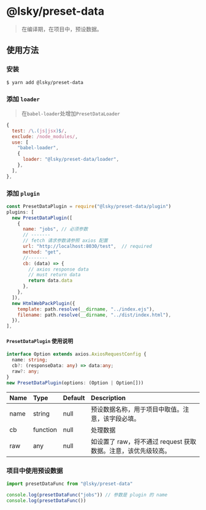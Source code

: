 # @lsky/preset-data

> 在编译期，在项目中，预设数据。

## 使用方法

### 安装

```shell
$ yarn add @lsky/preset-data
```

### 添加 `loader`

> 在`babel-loader`处增加`PresetDataLoader`

```javascript
{
  test: /\.(js|jsx)$/,
  exclude: /node_modules/,
  use: [
    "babel-loader",
    {
      loader: "@lsky/preset-data/loader",
    },
  ],
},
```

### 添加 `plugin`

```javascript
const PresetDataPlugin = require("@lsky/preset-data/plugin")
plugins: [
  new PresetDataPlugin([
    {
      name: "jobs", // 必须参数
      // -------
      // fetch 请求参数请参照 axios 配置
      url: "http://localhost:8030/test",  // required
      method: "get",
      //-------
      cb: (data) => {
        // axios response data
        // must return data
        return data.data
      },
    },
  ]),
  new HtmlWebPackPlugin({
    template: path.resolve(__dirname, "../index.ejs"),
    filename: path.resolve(__dirname, "../dist/index.html"),
  }),
],
```

#### `PresetDataPlugin` 使用说明

```typescript
interface Option extends axios.AxiosRequestConfig {
  name: string;
  cb?: (responseData: any) => data:any;
  raw?: any;
}
new PresetDataPlugin(options: (Option | Option[]))
```

| Name | Type     | Default | Description                                                   |
| :--- | :------- | :------ | :------------------------------------------------------------ |
| name | string   | null    | 预设数据名称，用于项目中取值。注意，该字段必填。              |
| cb   | function | null    | 处理数据                                                      |
| raw  | any      | null    | 如设置了 raw，将不通过 request 获取数据。注意，该优先级较高。 |

### 项目中使用预设数据

```javascript
import presetDataFunc from "@lsky/preset-data"

console.log(presetDataFunc("jobs")) // 参数是 plugin 的 name
console.log(presetDataFunc())
```
